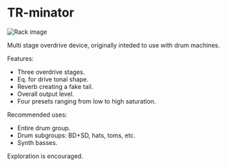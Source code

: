 # TR-minator

![Rack image](https://github.com/pabloMasini/Software/blob/main/Ableton%20Live%20Racks/TR-minator/TR-minator-v1.1.jpg)

Multi stage overdrive device, originally inteded to use with drum machines.

Features:
- Three overdrive stages.
- Eq. for drive tonal shape.
- Reverb creating a fake tail.
- Overall output level.
- Four presets ranging from low to high saturation.

Recommended uses:
- Entire drum group.
- Drum subgroups: BD+SD, hats, toms, etc.
- Synth basses.



Exploration is encouraged.
